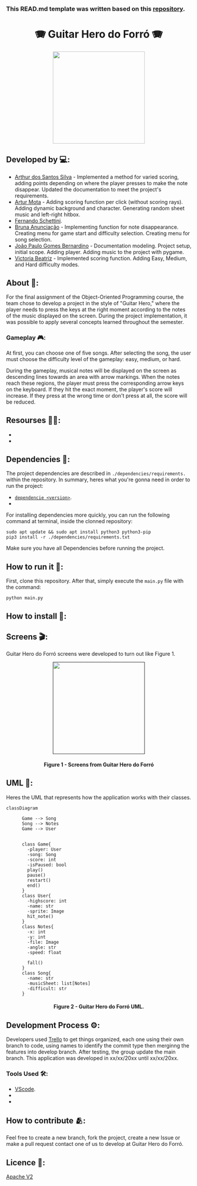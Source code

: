 ### This READ.md template was written based on this [repository](https://github.com/FernandoSchett/github_readme_template).

<h1 align="center">🪗 Guitar Hero do Forró 🪗</h1>

<div align="center">
	<a href="link_for_webite">
	<img height = "250em" src = "assets/Personagem10.png" />
    </a>
</div>

## Developed by 💻:

- [Arthur dos Santos Silva]() - Implemented a method for varied scoring, adding points depending on where the player presses to make the note disappear.
Updated the documentation to meet the project's requirements.
- [Artur Mota]() - Adding scoring function per click (without scoring rays).
Adding dynamic background and character.
Generating random sheet music and left-right hitbox.
- [Fernando Schettini](https://github.com/FernandoSchett).
- [Bruna Anunciação]() - Implementing function for note disappearance. Creating menu for game start and difficulty selection. Creating menu for song selection.
- [João Paulo Gomes Bernardino]() - Documentation modeling. Project setup, initial scope. Adding player. Adding music to the project with pygame.
- [Victoria Beatriz]() - Implemented scoring function. Adding Easy, Medium, and Hard difficulty modes.

## About 🤔:

For the final assignment of the Object-Oriented Programming course, the team chose to develop a project in the style of "Guitar Hero," where the player needs to press the keys at the right moment according to the notes of the music displayed on the screen. During the project implementation, it was possible to apply several concepts learned throughout the semester.

### Gameplay 🎮:

At first, you can choose one of five songs. After selecting the song, the user must choose the difficulty level of the gameplay: easy, medium, or hard.

During the gameplay, musical notes will be displayed on the screen as descending lines towards an area with arrow markings. When the notes reach these regions, the player must press the corresponding arrow keys on the keyboard. If they hit the exact moment, the player's score will increase. If they press at the wrong time or don't press at all, the score will be reduced.

## Resourses 🧑‍🔬:

- 
- 

## Dependencies 🚚:

The project dependencies are described in  ```./dependencies/requirements.``` within the repository. In summary, heres what you're gonna need in order to run the project:

- [```dependencie <version>```](http:link.com).
- 

For installing dependencies more quickly, you can run the following command at terminal, inside the clonned repository:

    sudo apt update && sudo apt install python3 python3-pip
    pip3 install -r ./dependencies/requirements.txt

Make sure you have all Dependencies before running the project.

## How to run it 🏃:

First, clone this repository. After that, simply execute the ```main.py``` file with the command:

    python main.py

## How to install 🔬:

## Screens 🎬:

Guitar Hero do Forró screens were developed to turn out like Figure 1.

<div align="center">
	<a href="">
	<img height = "250em" src = "https://github.com/FernandoSchett/github_readme_template/assets/80331486/4e4d24ee-efce-41d9-873b-3ececaf1cdd5" />
    </a>
</div>
<h4 align="center">Figure 1 - Screens from Guitar Hero do Forró </h4>


## UML‍ 💬:

Heres the UML that represents how the application works with their classes.

```mermaid
classDiagram
      
      Game --> Song
      Song --> Notes
      Game --> User

      
      class Game{
        -player: User
        -song: Song
        -score: int
        -isPaused: bool
        play()
        pause()
        restart()
        end()
      }
      class User{
        -highscore: int
        -name: str
        -sprite: Image
        hit_note()
      }
      class Notes{
        -x: int
        -y: int
        -file: Image
        -angle: str
        -speed: float

        fall()
      }
      class Song{
        -name: str
        -musicSheet: list[Notes]
        -difficult: str
      }
```

<h4 align="center">Figure 2 - Guitar Hero do Forró UML.</h4>

## Development Process ⚙️:

Developers used [Trello]() to get things organized, each one using their own branch to code, using names to identify the commit type then merginng the features into develop branch. After testing, the group update the main branch. This application was developed in xx/xx/20xx until xx/xx/20xx.

### Tools Used 🛠️: 

- [VScode](https://code.visualstudio.com/). 
-
-
	
## How to contribute 🫂:

Feel free to create a new branch, fork the project, create a new Issue or make a pull request contact one of us to develop at Guitar Hero do Forró.

## Licence 📜:

[Apache V2](https://choosealicense.com/licenses/apache-2.0/)
